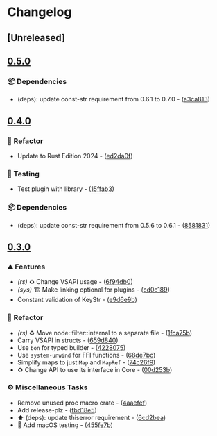 # Changelog

## [Unreleased]

## [0.5.0](https://github.com/inflation/vapoursynth4-rs/compare/vapoursynth4-rs-v0.4.0...vapoursynth4-rs-v0.5.0)

### 📦 Dependencies

- (deps): update const-str requirement from 0.6.1 to 0.7.0 - ([a3ca813](https://github.com/inflation/vapoursynth4-rs/commit/a3ca813565504266cfa3b1f7015d791f4404c70c))

## [0.4.0](https://github.com/inflation/vapoursynth4-rs/compare/vapoursynth4-rs-v0.3.0...vapoursynth4-rs-v0.4.0)

### 🚜 Refactor

- Update to Rust Edition 2024 - ([ed2da0f](https://github.com/inflation/vapoursynth4-rs/commit/ed2da0fa3ed27f2c07ba8993797948f011012b1c))

### 🧪 Testing

- Test plugin with library - ([15ffab3](https://github.com/inflation/vapoursynth4-rs/commit/15ffab39e967ad298211425c27d567feec92884b))

### 📦 Dependencies

- (deps): update const-str requirement from 0.5.6 to 0.6.1 - ([8581831](https://github.com/inflation/vapoursynth4-rs/commit/85818318307a2a5f2540ac3a71d8bf85bb1c6f02))

## [0.3.0](https://github.com/inflation/vapoursynth4-rs/compare/vapoursynth4-rs-v0.2.0...vapoursynth4-rs-v0.3.0)

### ⛰️ Features

- *(rs)* :recycle: Change VSAPI usage - ([6f94db0](https://github.com/inflation/vapoursynth4-rs/commit/6f94db0397cffe55937e288d795c3f9bdefcd209))
- *(sys)* :building_construction: Make linking optional for plugins - ([cd0c189](https://github.com/inflation/vapoursynth4-rs/commit/cd0c1892d8fdd23f349126b524bced5b6fcd8bfa))
- Constant validation of KeyStr - ([e9d6e9b](https://github.com/inflation/vapoursynth4-rs/commit/e9d6e9b40dd5860175f7773fb4c65571d6788b18))

### 🚜 Refactor

- *(rs)* :recycle: Move node::filter::internal to a separate file - ([1fca75b](https://github.com/inflation/vapoursynth4-rs/commit/1fca75b69c3434cb2723bb6b60ce642f7100805a))
- Carry VSAPI in structs - ([659d840](https://github.com/inflation/vapoursynth4-rs/commit/659d840e303ea2e46f04b2888b687d81f17a2dac))
- Use `bon` for typed builder - ([4228075](https://github.com/inflation/vapoursynth4-rs/commit/4228075c7f31d2dc48dafd8159a7c7646faca2f0))
- Use `system-unwind` for FFI functions - ([68de7bc](https://github.com/inflation/vapoursynth4-rs/commit/68de7bcf6637573cf87f478ee081126153cbbc78))
- Simplify maps to just `Map` and `MapRef` - ([74c26f9](https://github.com/inflation/vapoursynth4-rs/commit/74c26f9597706bf9c36119fed9c7389ea34be298))
- ♻️ Change API to use its interface in Core - ([00d253b](https://github.com/inflation/vapoursynth4-rs/commit/00d253b993f7ca0d38783c675c49386852808ba3))

### ⚙️ Miscellaneous Tasks

- Remove unused proc macro crate - ([4aaefef](https://github.com/inflation/vapoursynth4-rs/commit/4aaefeffc6f6040924b4d0c91dc0069a7272c90c))
- Add release-plz - ([fbd18e5](https://github.com/inflation/vapoursynth4-rs/commit/fbd18e559c79379e9b922d96fafb277a5f61da1f))
- :arrow_up: (deps): update thiserror requirement - ([6cd2bea](https://github.com/inflation/vapoursynth4-rs/commit/6cd2bead8e5a2b5116a7c801319523d086bb262f))
- :construction_worker: Add macOS testing - ([455fe7b](https://github.com/inflation/vapoursynth4-rs/commit/455fe7b0db84a8a38920528e2e40a6c459801cdf))

